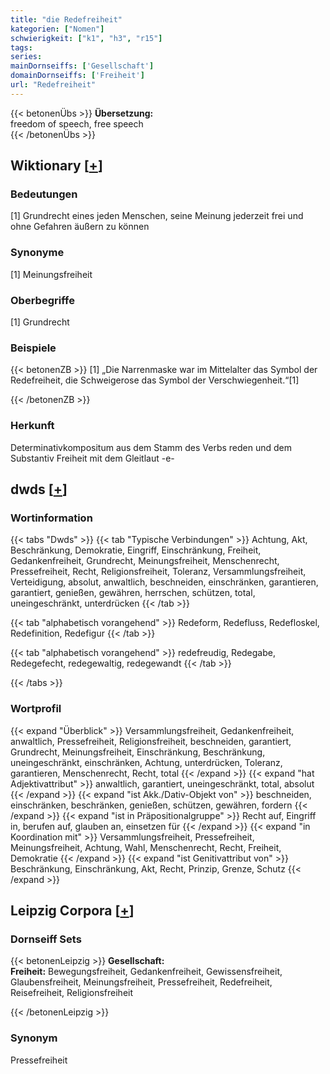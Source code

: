 ```yaml
---
title: "die Redefreiheit"
kategorien: ["Nomen"]
schwierigkeit: ["k1", "h3", "r15"]
tags:
series:
mainDornseiffs: ['Gesellschaft']
domainDornseiffs: ['Freiheit']
url: "Redefreiheit"
---
```


{{< betonenÜbs >}}
**Übersetzung:**  
freedom of speech, free speech  
{{< /betonenÜbs >}}

## Wiktionary [[+](https://de.wiktionary.org/wiki/Redefreiheit)]

### Bedeutungen
[1] Grundrecht eines jeden Menschen, seine Meinung jederzeit frei und ohne Gefahren äußern zu können  

### Synonyme
[1] Meinungsfreiheit  

### Oberbegriffe
[1] Grundrecht  

### Beispiele
{{< betonenZB >}}
[1] „Die Narrenmaske war im Mittelalter das Symbol der Redefreiheit, die Schweigerose das Symbol der Verschwiegenheit.“[1]  

{{< /betonenZB >}}
### Herkunft
Determinativkompositum aus dem Stamm des Verbs reden und dem Substantiv Freiheit mit dem Gleitlaut -e-  



## dwds [[+](https://www.dwds.de/wb/Redefreiheit)]

### Wortinformation
{{< tabs "Dwds" >}}
{{< tab "Typische Verbindungen" >}}
Achtung, Akt, Beschränkung, Demokratie, Eingriff, Einschränkung, Freiheit, Gedankenfreiheit, Grundrecht, Meinungsfreiheit, Menschenrecht, Pressefreiheit, Recht, Religionsfreiheit, Toleranz, Versammlungsfreiheit, Verteidigung, absolut, anwaltlich, beschneiden, einschränken, garantieren, garantiert, genießen, gewähren, herrschen, schützen, total, uneingeschränkt, unterdrücken
{{< /tab >}}

{{< tab "alphabetisch vorangehend" >}}
Redeform, Redefluss, Redefloskel, Redefinition, Redefigur
{{< /tab >}}

{{< tab "alphabetisch vorangehend" >}}
redefreudig, Redegabe, Redegefecht, redegewaltig, redegewandt
{{< /tab >}}

{{< /tabs >}}

### Wortprofil
{{< expand "Überblick" >}} Versammlungsfreiheit, Gedankenfreiheit, anwaltlich, Pressefreiheit, Religionsfreiheit, beschneiden, garantiert, Grundrecht, Meinungsfreiheit, Einschränkung, Beschränkung, uneingeschränkt, einschränken, Achtung, unterdrücken, Toleranz, garantieren, Menschenrecht, Recht, total {{< /expand >}}
{{< expand "hat Adjektivattribut" >}} anwaltlich, garantiert, uneingeschränkt, total, absolut {{< /expand >}}
{{< expand "ist Akk./Dativ-Objekt von" >}} beschneiden, einschränken, beschränken, genießen, schützen, gewähren, fordern {{< /expand >}}
{{< expand "ist in Präpositionalgruppe" >}} Recht auf, Eingriff in, berufen auf, glauben an, einsetzen für {{< /expand >}}
{{< expand "in Koordination mit" >}} Versammlungsfreiheit, Pressefreiheit, Meinungsfreiheit, Achtung, Wahl, Menschenrecht, Recht, Freiheit, Demokratie {{< /expand >}}
{{< expand "ist Genitivattribut von" >}} Beschränkung, Einschränkung, Akt, Recht, Prinzip, Grenze, Schutz {{< /expand >}}

## Leipzig Corpora [[+](https://corpora.uni-leipzig.de/en/res?word=Redefreiheit&corpusId=deu_newscrawl-public_2018)]

### Dornseiff Sets
{{< betonenLeipzig >}}
**Gesellschaft:**  
**Freiheit:** Bewegungsfreiheit, Gedankenfreiheit, Gewissensfreiheit, Glaubensfreiheit, Meinungsfreiheit, Pressefreiheit, Redefreiheit, Reisefreiheit, Religionsfreiheit  

{{< /betonenLeipzig >}}

### Synonym
Pressefreiheit

